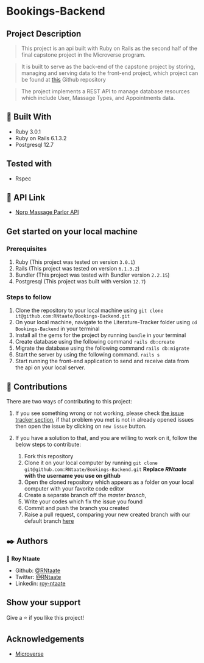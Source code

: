 # Bookings-Backend

## Project Description

> This project is an api built with Ruby on Rails as the second half of the final capstone project in the Microverse program.

> It is built to serve as the back-end of the capstone project by storing, managing and serving data to the front-end project, which project can be found at [this](https://github.com/RNtaate/bookings-frontend) Github repository

> The project implements a REST API to manage database resources which include User, Massage Types, and Appointments data.

## 🔧 Built With

- Ruby 3.0.1
- Ruby on Rails 6.1.3.2
- Postgresql 12.7

## Tested with
- Rspec

## 🔴 API Link

- [Norp Massage Parlor API](https://serene-depths-82382.herokuapp.com)

## Get started on your local machine

### Prerequisites
1. Ruby (This project was tested on version `3.0.1`)
1. Rails (This project was tested on version `6.1.3.2`)
1. Bundler (This project was tested with Bundler version `2.2.15`)
1. Postgresql (This project was built with version `12.7`)

### Steps to follow
1. Clone the repository to your local machine using `git clone it@github.com:RNtaate/Bookings-Backend.git`
1. On your local machine, navigate to the Literature-Tracker folder using `cd Bookings-Backend` in your terminal
1. Install all the gems for the project by running `bundle` in your terminal
1. Create database using the following command `rails db:create`
1. Migrate the database using the following command
`rails db:migrate`
1. Start the server by using the following command.
`rails s`
1. Start running the front-end application to send and receive data from the api on your local server.

## 🤝 Contributions

  There are two ways of contributing to this project:

1.  If you see something wrong or not working, please check [the issue tracker section](https://github.com/RNtaate/Bookings-Backend/issues), if that problem you met is not in already opened issues then open the issue by clicking on `new issue` button.

2.  If you have a solution to that, and you are willing to work on it, follow the below steps to contribute:
    1.  Fork this repository
    1.  Clone it on your local computer by running `git clone git@github.com:RNtaate/Bookings-Backend.git` __Replace *RNtaate* with the username you use on github__
    1.  Open the cloned repository which appears as a folder on your local computer with your favorite code editor
    1.  Create a separate branch off the *master branch*,
    1.  Write your codes which fix the issue you found
    1.  Commit and push the branch you created
    1.  Raise a pull request, comparing your new created branch with our default branch [here](https://github.com/RNtaate/Bookings-Backend)

## ✒️ Authors

👤 **Roy Ntaate**

- Github: [@RNtaate](https://github.com/RNtaate)
- Twitter: [@RNtaate](https://twitter.com/RNtaate)
- Linkedin: [roy-ntaate](https://linkedin.com/in/roy-ntaate)


## Show your support

Give a ⭐️ if you like this project!

## Acknowledgements

- [Microverse](https:www.microverse.org)